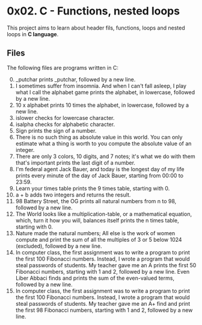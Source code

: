 # 0x02. C - Functions, nested loops

This project aims to learn about header fils, functions, loops and nested loops in **C language**.

## Files
The following files are programs written in C:

0. _putchar
prints _putchar, followed by a new line.
1. I sometimes suffer from insomnia. And when I can't fall asleep, I play what I call the alphabet game
prints the alphabet, in lowercase, followed by a new line.
2. 10 x alphabet
prints 10 times the alphabet, in lowercase, followed by a new line.
3. islower
checks for lowercase character.
4. isalpha
checks for alphabetic character.
5. Sign
prints the sign of a number.
6. There is no such thing as absolute value in this world. You can only estimate what a thing is worth to you
compute the absolute value of an integer.
7. There are only 3 colors, 10 digits, and 7 notes; it's what we do with them that's important
prints the last digit of a number.
8. I'm federal agent Jack Bauer, and today is the longest day of my life
prints every minute of the day of Jack Bauer, starting from 00:00 to 23:59.
9. Learn your times table
prints the 9 times table, starting with 0.
10. a + b
adds two integers and returns the result.
11. 98 Battery Street, the OG
prints all natural numbers from n to 98, followed by a new line.
12. The World looks like a multiplication-table, or a mathematical equation, which, turn it how you will, balances itself
prints the n times table, starting with 0.
13. Nature made the natural numbers; All else is the work of women
compute and print the sum of all the multiples of 3 or 5 below 1024 (excluded), followed by a new line.
14. In computer class, the first assignment was to write a program to print the first 100 Fibonacci numbers. Instead, I wrote a program that would steal passwords of students. My teacher gave me an A
prints the first 50 Fibonacci numbers, starting with 1 and 2, followed by a new line.
 Even Liber Abbaci
finds and prints the sum of the even-valued terms, followed by a new line.
16. In computer class, the first assignment was to write a program to print the first 100 Fibonacci numbers. Instead, I wrote a program that would steal passwords of students. My teacher gave me an A+
find and print the first 98 Fibonacci numbers, starting with 1 and 2, followed by a new line.

